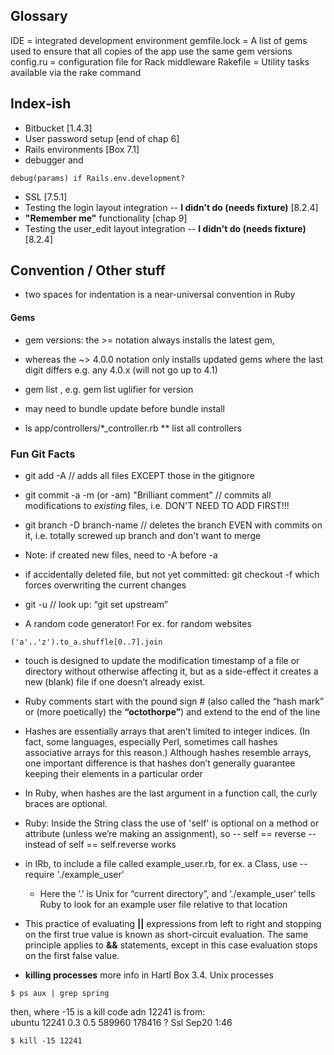 

## Glossary
IDE = integrated development environment
gemfile.lock = A list of gems used to ensure that all copies of the app use the same gem versions
config.ru = configuration file for Rack middleware
Rakefile = Utility tasks available via the rake command


## Index-ish
* Bitbucket [1.4.3]
* User password setup [end of chap 6]
* Rails environments [Box 7.1]
* debugger and
````
debug(params) if Rails.env.development?
````
* SSL [7.5.1]
* Testing the login layout integration -- **I didn't do (needs fixture)** [8.2.4]
* **"Remember me"** functionality [chap 9]
* Testing the user_edit layout integration -- **I didn't do (needs fixture)** [8.2.4]




## Convention / Other stuff
* two spaces for indentation is a near-universal convention in Ruby
#### Gems
* gem versions: the >= notation always installs the latest gem,
* whereas the ~> 4.0.0 notation only installs updated gems where the last digit differs e.g. any 4.0.x (will not go up to 4.1)
* gem list <gem name>, e.g. gem list uglifier for version
* may need to bundle update before bundle install

* ls app/controllers/*_controller.rb    ** list all controllers

### Fun Git Facts
* git add -A  // adds all files EXCEPT those in the gitignore
* git commit -a -m (or -am) "Brilliant comment"  // commits all modifications to *existing* files, i.e. DON'T NEED TO ADD FIRST!!!
* git branch -D branch-name
 // deletes the branch EVEN with commits on it, i.e. totally screwed up branch and don't want to merge
* Note: if created new files, need to -A before -a
* if accidentally deleted file, but not yet committed: git checkout -f which forces overwriting the current changes
* git -u  // look up: “git set upstream”

* A random code generator! For ex. for random websites
````
('a'..'z').to_a.shuffle[0..7].join
````
*  touch is designed to update the modification timestamp of a file or directory without otherwise affecting it, but as a side-effect it creates a new (blank) file if one doesn’t already exist.
* Ruby comments start with the pound sign # (also called the “hash mark” or (more poetically) the **“octothorpe”**) and extend to the end of the line
* Hashes are essentially arrays that aren’t limited to integer indices. (In fact, some languages, especially Perl, sometimes call hashes associative arrays for this reason.) Although hashes resemble arrays, one important difference is that hashes don’t generally guarantee keeping their elements in a particular order
* In Ruby, when hashes are the last argument in a function call, the curly braces are optional.
* Ruby: Inside the String class the use of 'self' is optional on a method or attribute (unless we’re making an assignment), so -- self == reverse -- instead of self == self.reverse works
* in IRb, to include a file called example_user.rb, for ex. a Class, use -- require './example_user'
  * Here the ’.’ is Unix for “current directory”, and ’./example_user’ tells Ruby to look for an example user file relative to that location
* This practice of evaluating **||** expressions from left to right and stopping on the first true value is known as short-circuit evaluation. The same principle applies to **&&** statements, except in this case evaluation stops on the first false value.


* **killing processes**
more info in Hartl Box 3.4. Unix processes
````
$ ps aux | grep spring
````
then, where -15 is a kill code adn 12241 is from:  
ubuntu 12241 0.3 0.5 589960 178416 ? Ssl Sep20 1:46
````
$ kill -15 12241
````
